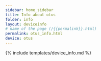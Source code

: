 ```yaml
---
sidebar: home_sidebar
title: Info about otus
folder: info
layout: deviceinfo
# name of the page (/{{permalink}}.html)
permalink: otus_info.html
device: otus
---
```

{% include templates/device_info.md %}
